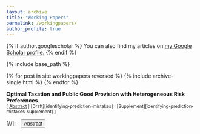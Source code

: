```yaml
---
layout: archive
title: "Working Papers"
permalink: /workingpapers/
author_profile: true
---
```


{% if author.googlescholar %}
 You can also find my articles on <u><a href="{{author.googlescholar}}">my Google Scholar profile</a>.</u>
{% endif %}

{% include base_path %}

{% for post in site.workingpapers reversed %}
  {% include archive-single.html %}
{% endfor %}

**Optimal Taxation and Public Good Provision with Heterogeneous Risk Preferences**.  <br/>
<small>[ <a href="#/" onclick="visib('identifying-prediction-mistakes')">Abstract</a> | [Draft][identifying-prediction-mistakes] | [Supplement][identifying-prediction-mistakes-supplement]  ]</small>


<div id="identifying-prediction-mistakes" style="display: none; text-align: justify; line-height: 1.2" ><small>
This paper investigates the optimal taxation of risky and safe capital income when heterogeneous returns are driven by heterogeneous risk preferences, and (risky) tax revenues finance a (risky) public good that provides insurance against aggregate risk. Agents make intertemporal consumption and portfolio decisions over a two-period horizon, choosing between two types of assets: one riskless, and one being subject to aggregate risk. The main theoretical result is that the optimal variance of the public good is set by the excess return tax to balance different agents’ “demands” for insurance. Moreover, a trade-off between insurance and intertemporal efficiency can arise, and taxing the safe return can be optimal. Numerical simulations show that the (risky) public good has a lower expected value and variance if the government gives more weight to the most risk averse agents: safer individual prospects must match with a safer public policy.
</small><br><br/></div>
[//]:&emsp;<button onclick="visib('polariz')" class="btn btn--inverse btn--small">Abstract</button>
